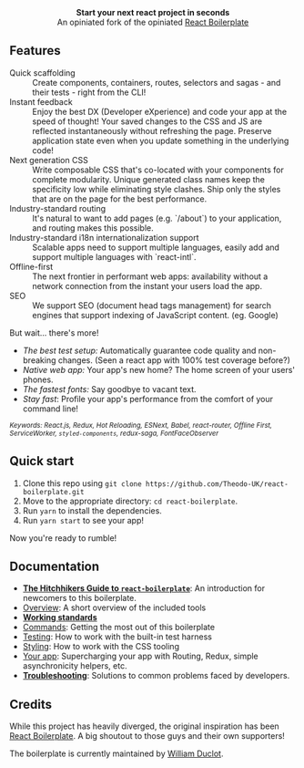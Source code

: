 <div align="center"><strong>Start your next react project in seconds</strong></div>
<div align="center">An opiniated fork of the opiniated <a href="https://github.com/react-boilerplate/react-boilerplate">React Boilerplate</a></div>

## Features

<dl>
  <dt>Quick scaffolding</dt>
  <dd>Create components, containers, routes, selectors and sagas - and their tests - right from the CLI!</dd>

  <dt>Instant feedback</dt>
  <dd>Enjoy the best DX (Developer eXperience) and code your app at the speed of thought! Your saved changes to the CSS and JS are reflected instantaneously without refreshing the page. Preserve application state even when you update something in the underlying code!</dd>

  <dt>Next generation CSS</dt>
  <dd>Write composable CSS that's co-located with your components for complete modularity. Unique generated class names keep the specificity low while eliminating style clashes. Ship only the styles that are on the page for the best performance.</dd>

  <dt>Industry-standard routing</dt>
  <dd>It's natural to want to add pages (e.g. `/about`) to your application, and routing makes this possible.</dd>

  <dt>Industry-standard i18n internationalization support</dt>
  <dd>Scalable apps need to support multiple languages, easily add and support multiple languages with `react-intl`.</dd>

  <dt>Offline-first</dt>
  <dd>The next frontier in performant web apps: availability without a network connection from the instant your users load the app.</dd>

  <dt>SEO</dt>
  <dd>We support SEO (document head tags management) for search engines that support indexing of JavaScript content. (eg. Google)</dd>
</dl>

But wait... there's more!

* _The best test setup:_ Automatically guarantee code quality and non-breaking
  changes. (Seen a react app with 100% test coverage before?)
* _Native web app:_ Your app's new home? The home screen of your users' phones.
* _The fastest fonts:_ Say goodbye to vacant text.
* _Stay fast_: Profile your app's performance from the comfort of your command
  line!

<sub><i>Keywords: React.js, Redux, Hot Reloading, ESNext, Babel, react-router,
Offline First, ServiceWorker, `styled-components`, redux-saga,
FontFaceObserver</i></sub>

## Quick start

1. Clone this repo using `git clone
   https://github.com/Theodo-UK/react-boilerplate.git`
2. Move to the appropriate directory: `cd react-boilerplate`.<br />
3. Run `yarn` to install the dependencies.
4. Run `yarn start` to see your app!

Now you're ready to rumble!

## Documentation

* [**The Hitchhikers Guide to `react-boilerplate`**](docs/general/introduction.md):
  An introduction for newcomers to this boilerplate.
* [Overview](docs/general): A short overview of the included tools
* [**Working standards**](working-standards)
* [Commands](docs/general/commands.md): Getting the most out of this boilerplate
* [Testing](docs/testing): How to work with the built-in test harness
* [Styling](docs/css): How to work with the CSS tooling
* [Your app](docs/js): Supercharging your app with Routing, Redux, simple
  asynchronicity helpers, etc.
* [**Troubleshooting**](docs/general/gotchas.md): Solutions to common problems
  faced by developers.

## Credits

While this project has heavily diverged, the original inspiration has been
[React Boilerplate](https://github.com/react-boilerplate/react-boilerplate). A
big shoutout to those guys and their own supporters!

The boilerplate is currently maintained by
[William Duclot](https://github.com/williamdclt).
